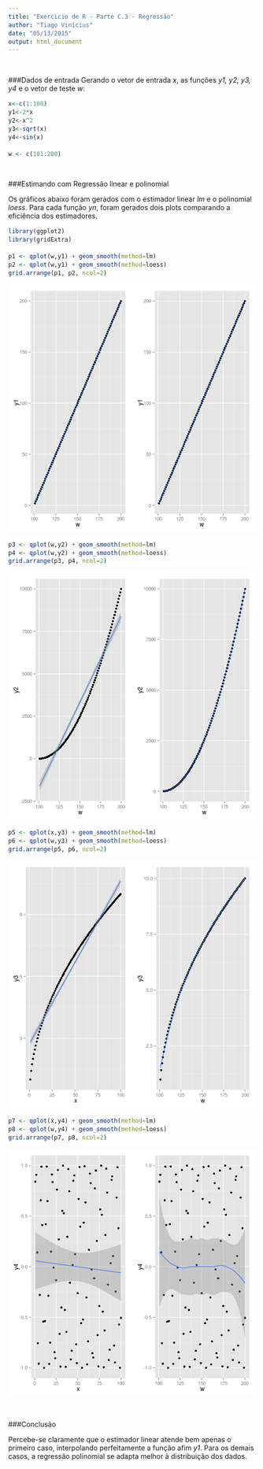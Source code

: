 ```yaml
---
title: "Exercicio de R - Parte C.3 - Regressão"
author: "Tiago Vinícius"
date: "05/13/2015"
output: html_document
---
```


<br>

###Dados de entrada
Gerando o vetor de entrada *x*, as funções *y1, y2, y3, y4* e o vetor de teste *w*:

```r
x<-c(1:100)
y1<-2*x
y2<-x^2
y3<-sqrt(x)
y4<-sin(x)

w <- c(101:200)
```

<br>

###Estimando com Regressão linear e polinomial

Os gráficos abaixo foram gerados com o estimador linear *lm* e o polinomial *loess*. Para cada função *yn*, foram gerados dois plots comparando a eficiência dos estimadores.


```r
library(ggplot2)
library(gridExtra)

p1 <- qplot(w,y1) + geom_smooth(method=lm)
p2 <- qplot(w,y1) + geom_smooth(method=loess)
grid.arrange(p1, p2, ncol=2)
```

![plot of chunk unnamed-chunk-2](figure/unnamed-chunk-2-1.png) 

```r
p3 <- qplot(w,y2) + geom_smooth(method=lm)
p4 <- qplot(w,y2) + geom_smooth(method=loess)
grid.arrange(p3, p4, ncol=2)
```

![plot of chunk unnamed-chunk-2](figure/unnamed-chunk-2-2.png) 

```r
p5 <- qplot(x,y3) + geom_smooth(method=lm)
p6 <- qplot(w,y3) + geom_smooth(method=loess)
grid.arrange(p5, p6, ncol=2)
```

![plot of chunk unnamed-chunk-2](figure/unnamed-chunk-2-3.png) 

```r
p7 <- qplot(x,y4) + geom_smooth(method=lm)
p8 <- qplot(w,y4) + geom_smooth(method=loess)
grid.arrange(p7, p8, ncol=2)
```

![plot of chunk unnamed-chunk-2](figure/unnamed-chunk-2-4.png) 

<br>

###Conclusão

Percebe-se claramente que o estimador linear atende bem apenas o primeiro caso, interpolando perfeitamente a função afim *y1*. Para os demais casos, a regressão polinomial se adapta melhor à distribuição dos dados.

<br>
